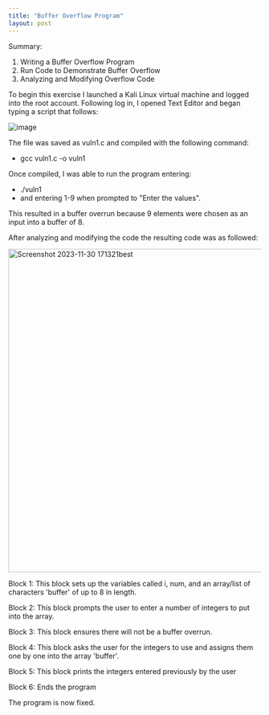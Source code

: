 ```yaml
---
title: "Buffer Overflow Program"
layout: post
---
```

Summary:
  1. Writing a Buffer Overflow Program
  2. Run Code to Demonstrate Buffer Overflow
  3. Analyzing and Modifying Overflow Code

To begin this exercise I launched a Kali Linux virtual machine and logged into the root account. Following log in, I opened Text Editor and began typing a script that follows:

![image](https://github.com/Devin10Dahlberg/devin10dahlberg.github.io/assets/149525072/62685a3a-fc94-4be3-b2cc-b4aa3239742e)

The file was saved as vuln1.c and compiled with the following command:
  - gcc vuln1.c -o vuln1

Once compiled, I was able to run the program entering:
  - ./vuln1
  - and entering 1-9 when prompted to "Enter the values".

This resulted in a buffer overrun because 9 elements were chosen as an input into a buffer of 8.

After analyzing and modifying the code the resulting code was as followed:

<img width="644" alt="Screenshot 2023-11-30 171321best" src="https://github.com/Devin10Dahlberg/devin10dahlberg.github.io/assets/149525072/361bec8d-f8da-4c87-836c-45ead9f75e11">

Block 1: This block sets up the variables called i, num, and an array/list of characters 'buffer' of up to 8 in length.

Block 2: This block prompts the user to enter a number of integers to put into the array.

Block 3: This block ensures there will not be a buffer overrun.

Block 4: This block asks the user for the integers to use and assigns them one by one into the array 'buffer'.

Block 5: This block prints the integers entered previously by the user

Block 6: Ends the program

The program is now fixed.




